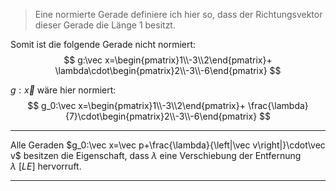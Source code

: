 > Eine normierte Gerade definiere ich hier so, dass der Richtungsvektor dieser Gerade die Länge $1$ besitzt.

Somit ist die folgende Gerade nicht normiert:
$$
g:\vec x=\begin{pmatrix}1\\-3\\2\end{pmatrix}+
	\lambda\cdot\begin{pmatrix}2\\-3\\-6\end{pmatrix}
$$

$g:\vec x$ wäre hier normiert:
$$
g_0:\vec x=\begin{pmatrix}1\\-3\\2\end{pmatrix}+
	\frac{\lambda}{7}\cdot\begin{pmatrix}2\\-3\\-6\end{pmatrix}
$$

---
Alle Geraden $g_0:\vec x=\vec p+\frac{\lambda}{\left|\vec v\right|}\cdot\vec v$ besitzen die Eigenschaft, dass $\lambda$ eine Verschiebung der Entfernung $\lambda~[LE]$ hervorruft.

---